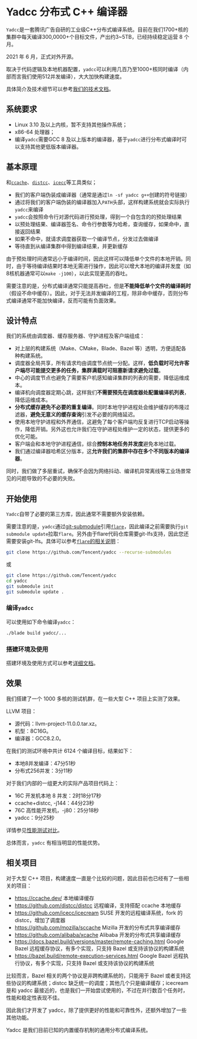 # Yadcc 分布式 C++ 编译器

`Yadcc`是一套腾讯广告自研的工业级C++分布式编译系统。目前在我们1700+核的集群中每天编译300,0000+个目标文件，产出约3~5TB，已经持续稳定运营 8 个月。

2021 年 6 月，正式对外开源。

取决于代码逻辑及本地机器配置，`yadcc`可以利用几百乃至1000+核同时编译（内部而言我们使用512并发编译），大大加快构建速度。

具体简介及技术细节可以参考[我们的技术文档](yadcc/doc)。

## 系统要求

- Linux 3.10 及以上内核，暂不支持其他操作系统；
- x86-64 处理器；
- 编译`yadcc`需要GCC 8 及以上版本的编译器，基于`yadcc`进行分布式编译时可以支持其他更低版本编译器。

## 基本原理

和[`ccache`](https://ccache.dev)、[`distcc`](https://github.com/distcc/distcc)、[`icecc`](https://github.com/icecc/icecream)等工具类似；

- 我们的客户端伪装成编译器（通常是通过`ln -sf yadcc g++`创建的符号链接）
- 通过将我们的客户端伪装的编译器加入`PATH`头部，这样构建系统就会实际执行`yadcc`来编译
- `yadcc`会按照命令行对源代码进行预处理，得到一个自包含的的预处理结果
- 以预处理结果、编译器签名、命令行参数等为哈希，查询缓存，如果命中，直接返回结果
- 如果不命中，就请求调度器获取一个编译节点，分发过去做编译
- 等待直到从编译集群中得到编译结果，并更新缓存

由于预处理时间通常远小于编译时间，因此这样可以降低单个文件的本地开销。同时，由于等待编译结果时本地无需进行操作，因此可以增大本地的编译并发度（如8核机器通常可以`make -j100`），以此实现更高的吞吐。

需要注意的是，分布式编译通常只能提高吞吐，但是**不能降低单个文件的编译耗时**（假设不命中缓存）。因此，对于无法并发编译的工程，除非命中缓存，否则分布式编译通常不能加快编译，反而可能有负面效果。

## 设计特点

我们的系统由调度器、缓存服务器、守护进程及客户端组成：

- 对上层的构建系统（Make、CMake，Blade、Bazel 等）透明，方便适配各种构建系统。
- 调度器全局共享，所有请求均由调度节点统一分配。这样，**低负载时可允许客户端尽可能提交更多的任务，集群满载时可阻塞新请求避免过载**。
- 中心的调度节点也避免了需要客户机感知编译集群的列表的需要，降低运维成本。
- 编译机向调度器定期心跳，这样我们**不需要预先在调度器处配置编译机列表**，降低运维成本。
- **分布式缓存避免不必要的重复编译**。同时本地守护进程处会维护缓存的布隆过滤器，**避免无意义的缓存查询**引发不必要的网络延迟。
- 使用本地守护进程和外界通信，这避免了每个客户端均反复进行TCP启动等操作，降低开销。另外这也允许我们在守护进程处维护一定的状态，提供更多的优化可能。
- 客户端会和本地守护进程通信，综合**控制本地任务并发度**避免本地过载。
- 我们通过编译器哈希区分版本，这**允许我们的集群中存在多个不同版本的编译器**。

同时，我们做了多层重试，确保不会因为网络抖动、编译机异常离线等工业场景常见的问题导致的不必要的失败。

## 开始使用

`Yadcc`自带了必要的第三方库，因此通常不需要额外安装依赖。

需要注意的是，`yadcc`通过[git-submodule](https://linux.die.net/man/1/git-submodule)引用[`flare`](https://github.com/Tencent/flare)，因此编译之前需要执行`git submodule update`拉取`flare`。另外由于flare代码仓库需要git-lfs支持，因此您还需要安装git-lfs。具体可以参考[`flare`的相关说明](https://github.com/Tencent/flare)：

```bash
git clone https://github.com/Tencent/yadcc --recurse-submodules
```

或

```bash
git clone https://github.com/Tencent/yadcc
cd yadcc
git submodule init
git submodule update .
```

### 编译`yadcc`

可以使用如下命令编译`yadcc`：

```bash
./blade build yadcc/...
```

### 搭建环境及使用

搭建环境及使用方式可以参考[详细文档](yadcc/doc/README.md)。

## 效果

我们搭建了一个 1000 多核的测试机群，在一些大型 C++ 项目上实测了效果。

LLVM 项目：

- 源代码：llvm-project-11.0.0.tar.xz。
- 机型：8C16G。
- 编译器：GCC8.2.0。

在我们的测试环境中共计 6124 个编译目标，结果如下：

- 本地8并发编译：47分51秒
- 分布式256并发：3分11秒

对于我们内部的一组更大的实际产品项目代码上：

- 16C 开发机本地 8 并发：2时18分17秒
- ccache+distcc, -j144：44分23秒
- 76C 高性能开发机，-j80：25分18秒
- yadcc：9分25秒

详情参见[性能测试对比](yadcc/doc/benchmark.md)。

总体而言，`yadcc` 有相当明显的性能优势。

## 相关项目

对于大型 C++ 项目，构建速度一直是个比较的问题，因此目前也已经有了一些相关的项目：

- https://ccache.dev/ 本地编译缓存
- https://github.com/distcc/distcc 远程编译，支持搭配 ccache 本地缓存
- https://github.com/icecc/icecream SUSE 开发的远程编译系统，fork 的 distcc，增加了调度器
- https://github.com/mozilla/sccache Mizilla 开发的分布式共享编译缓存
- https://github.com/alibaba/xcache Alibaba 开发的分布式共享编译缓存
- https://docs.bazel.build/versions/master/remote-caching.html Google Bazel 远程缓存协议，有多个实现，只支持 Bazel 或支持该协议的构建系统
- https://bazel.build/remote-execution-services.html Google Bazel 远程执行协议，有多个实现，只支持 Bazel 或支持该协议的构建系统

比较而言，Bazel 相关的两个协议是非跨构建系统的，只能用于 Bazel 或者支持这些协议的构建系统；distcc 缺乏统一的调度；其他几个只是编译缓存；icecream 是和 yadcc 最接近的，也是我们一开始尝试使用的，不过在并行数百个任务时，性能和稳定性表现不佳。

因此我们才开发了 yadcc，除了提供更好的性能和可靠性外，还额外增加了一些其他功能。

Yadcc 是我们目前已知的内置缓存机制的通用分布式编译系统。
